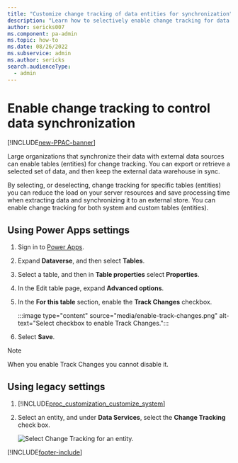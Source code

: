 ```yaml
---
title: "Customize change tracking of data entities for synchronization"
description: "Learn how to selectively enable change tracking for data entities in Microsoft Power Platform, improving synchronization with external data sources."
author: sericks007
ms.component: pa-admin
ms.topic: how-to
ms.date: 08/26/2022
ms.subservice: admin
ms.author: sericks
search.audienceType: 
  - admin
---
```

# Enable change tracking to control data synchronization

[!INCLUDE[new-PPAC-banner](~/includes/new-PPAC-banner.md)]

Large organizations that synchronize their data with external data sources can enable tables (entities) for change tracking. You can export or retrieve a selected set of data, and then keep the external data warehouse in sync.  
  
 By selecting, or deselecting, change tracking for specific tables (entities) you can reduce the load on your server resources and save processing time when extracting data and synchronizing it to an external store. You can enable change tracking for both system and custom tables (entities).  

## Using Power Apps settings

1. Sign in to [Power Apps](https://make.powerapps.com/).

2. Expand **Dataverse**, and then select **Tables**.

3. Select a table, and then in **Table properties** select **Properties**.

4. In the Edit table page, expand **Advanced options**.

5. In the **For this table** section, enable the **Track Changes** checkbox.

   :::image type="content" source="media/enable-track-changes.png" alt-text="Select checkbox to enable Track Changes.":::

6. Select **Save**.

> [!NOTE]
> When you enable Track Changes you cannot disable it.

## Using legacy settings

1. [!INCLUDE[proc_customization_customize_system](../includes/proc-customization-customize-system.md)]  
  
2. Select an entity, and under **Data Services**, select the **Change Tracking** check box.  
  
   ![Select Change Tracking for an entity.](../admin/media/change-tracking.PNG "Select Change Tracking for an entity")  
  


[!INCLUDE[footer-include](../includes/footer-banner.md)]
